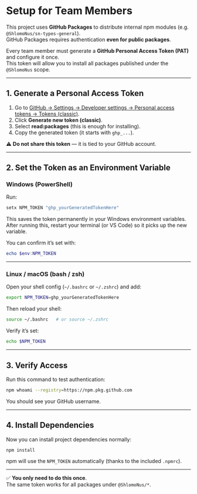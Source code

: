 # Setup for Team Members

This project uses **GitHub Packages** to distribute internal npm modules (e.g. `@ShlomoNus/sn-types-general`).  
GitHub Packages requires authentication **even for public packages**.  

Every team member must generate a **GitHub Personal Access Token (PAT)** and configure it once.  
This token will allow you to install all packages published under the `@ShlomoNus` scope.

---

## 1. Generate a Personal Access Token
1. Go to [GitHub → Settings → Developer settings → Personal access tokens → Tokens (classic)](https://github.com/settings/tokens).  
2. Click **Generate new token (classic)**.  
3. Select **read:packages** (this is enough for installing).  
4. Copy the generated token (it starts with `ghp_...`).  

⚠️ **Do not share this token** — it is tied to your GitHub account.

---

## 2. Set the Token as an Environment Variable

### Windows (PowerShell)

Run:

```powershell
setx NPM_TOKEN "ghp_yourGeneratedTokenHere"
```

This saves the token permanently in your Windows environment variables.  
After running this, restart your terminal (or VS Code) so it picks up the new variable.

You can confirm it’s set with:

```powershell
echo $env:NPM_TOKEN
```

---

### Linux / macOS (bash / zsh)

Open your shell config (`~/.bashrc` or `~/.zshrc`) and add:

```bash
export NPM_TOKEN=ghp_yourGeneratedTokenHere
```

Then reload your shell:

```bash
source ~/.bashrc   # or source ~/.zshrc
```

Verify it’s set:

```bash
echo $NPM_TOKEN
```

---

## 3. Verify Access

Run this command to test authentication:

```bash
npm whoami --registry=https://npm.pkg.github.com
```

You should see your GitHub username.  

---

## 4. Install Dependencies

Now you can install project dependencies normally:

```bash
npm install
```

npm will use the `NPM_TOKEN` automatically (thanks to the included `.npmrc`).

---

✅ **You only need to do this once**.  
The same token works for all packages under `@ShlomoNus/*`.  
